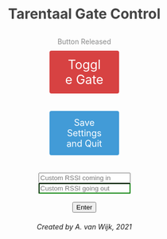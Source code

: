 <!DOCTYPE html> 
<html>
<head><meta name="viewport" content="width=device-width, initial-scale=1.0, user-scalable=no">
<title>Gate Control</title>
<style>html { font-family: Helvetica; display: inline-block; margin: 0px auto; text-align: center;}
body{margin-top: 50px;} h1 {color: #444444;margin: 50px auto 30px;} h3 {color: #444444;margin-bottom: 50px;}
.button {display: block;width: 80px;background-color: #3498db;border: none;color: white;padding: 13px 30px;text-decoration: none;font-size: 25px;margin: 0px auto 35px;cursor: pointer;border-radius: 4px;}
.buttonsmall {display: block;width: 80px;background-color: #3498db;border: none;color: white;padding: 13px 30px;text-decoration: none;font-size: 18px;margin: 0px auto 35px;cursor: pointer;border-radius: 4px;}
.button-on {background-color: #d74242;}
.button-on:active {background-color: #d74242;}
.button-off {background-color: #852b2b;}
.button-off:active {background-color: #2c3e50;}
.button-save {background-color: #429bd7;}
p {font-size: 14px;color: #888;margin-bottom: 10px;}
</style>
</head>
<body>
<h1>Tarentaal Gate Control</h1>
<p>Button Released</p><a class="button button-on" href="/toggle">Toggle Gate</a>
<a class="buttonsmall button-save" href="/exitconfig">Save Settings and Quit</a>
<form action="/sendrssi" method="POST"><input type = "number" name = "custom_in" placeholder = "Custom RSSI coming in"><br><input type = "number" name = "custom_out" style = "border-color:green;"placeholder = "Custom RSSI going out"><br><br><input type = "submit" value = "Enter"></form><h6>Created by A. van Wijk, 2021</h6>
</body>
</html>
